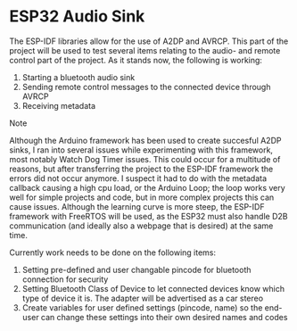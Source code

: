 # ESP32 Audio Sink

The ESP-IDF libraries allow for the use of A2DP and AVRCP. This part of the project will be used to test several items relating to the audio- and remote control part of the project.
As it stands now, the following is working:
1. Starting a bluetooth audio sink
2. Sending remote control messages to the connected device through AVRCP
3. Receiving metadata

> [!NOTE]
> Although the Arduino framework has been used to create succesful A2DP sinks, I ran into several issues while experimenting with this framework, most notably Watch Dog Timer issues. This could occur for a multitude of reasons, but after transferring the project to the ESP-IDF framework the errors did not occur anymore. I suspect it had to do with the metadata callback causing a high cpu load, or the Arduino Loop; the loop works very well for simple projects and code, but in more complex projects this can cause issues. Although the learning curve is more steep, the ESP-IDF framework with FreeRTOS will be used, as the ESP32 must also handle D2B communication (and ideally also a webpage that is desired) at the same time.

Currently work needs to be done on the following items:
1. Setting pre-defined and user changable pincode for bluetooth connection for security
2. Setting Bluetooth Class of Device to let connected devices know which type of device it is. The adapter will be advertised as a car stereo
3. Create variables for user defined settings (pincode, name) so the end-user can change these settings into their own desired names and codes

